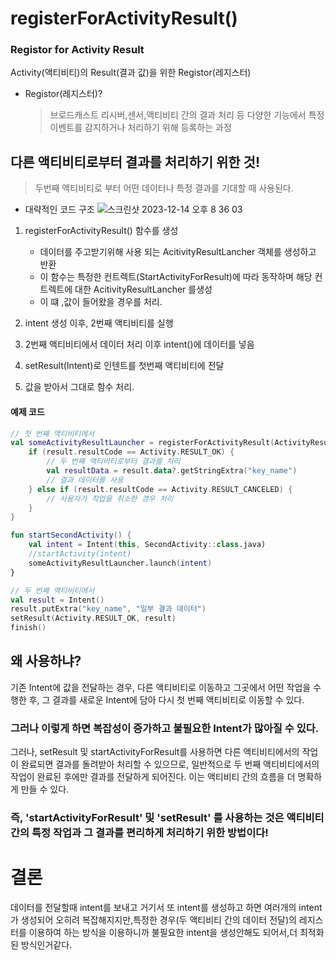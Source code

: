 #  registerForActivityResult()
### Registor for Activity Result
Activity(액티비티)의 Result(결과 값)을 위한 Registor(레지스터)

- Registor(레지스터)?
    >브로드캐스트 리시버,센서,액티비티 간의 결과 처리 등 다양한 기능에서 특정 이벤트를 감지하거나 처리하기 위해 등록하는 과정
## 다른 액티비티로부터 결과를 처리하기 위한 것!
> 두번째 액티비티로 부터 어떤 데이터나 특정 결과를 기대할 때 사용된다.




- 대략적인 코드 구조
![스크린샷 2023-12-14 오후 8 36 03](https://github.com/Ohleesang/TIL/assets/148442711/c21d250b-cba1-4cec-b43a-4105657ec00c)

1. registerForActivityResult() 함수를 생성
    - 데이터를 주고받기위해 사용 되는 AcitivityResultLancher 객체를 생성하고 반환
    - 이 함수는 특정한 컨트렉트(StartActivityForResult)에 따라 동작하며 해당 컨트렉트에 대한 AcitivityResultLancher 를생성
    - 이 떄 ,값이 들어왔을 경우를 처리.

2. intent 생성 이후, 2번째 액티비티를 실행

3. 2번째 액티비티에서 데이터 처리 이후 intent()에 데이터를 넣음

4. setResult(Intent)로 인텐트를 첫번째 액티비티에 전달

5. 값을 받아서 그대로 함수 처리.
#### 예제 코드
```kotlin
// 첫 번째 액티비티에서
val someActivityResultLauncher = registerForActivityResult(ActivityResultContracts.StartActivityForResult()) { result ->
    if (result.resultCode == Activity.RESULT_OK) {
        // 두 번째 액티비티로부터 결과를 처리
        val resultData = result.data?.getStringExtra("key_name")
        // 결과 데이터를 사용
    } else if (result.resultCode == Activity.RESULT_CANCELED) {
        // 사용자가 작업을 취소한 경우 처리
    }
}

fun startSecondActivity() {
    val intent = Intent(this, SecondActivity::class.java)
    //startActivity(intent)
    someActivityResultLauncher.launch(intent)
}
```
```kotlin
// 두 번째 액티비티에서
val result = Intent()
result.putExtra("key_name", "일부 결과 데이터")
setResult(Activity.RESULT_OK, result)
finish()
```

## 왜 사용하냐?
기존 Intent에 값을 전달하는 경우, 다른 액티비티로 이동하고 그곳에서 어떤 작업을 수행한 후, 그 결과를 새로운 Intent에 담아 다시 첫 번째 액티비티로 이동할 수 있다. 
### 그러나 이렇게 하면 복잡성이 증가하고 불필요한 Intent가 많아질 수 있다.
그러나, setResult 및 startActivityForResult를 사용하면 다른 액티비티에서의 작업이 완료되면 결과를 돌려받아 처리할 수 있으므로, 일반적으로 두 번째 액티비티에서의 작업이 완료된 후에만 결과를 전달하게 되어진다. 이는 액티비티 간의 흐름을 더 명확하게 만들 수 있다.

### 즉, 'startActivityForResult' 및 'setResult' 를 사용하는 것은 액티비티 간의 특정 작업과 그 결과를 편리하게 처리하기 위한 방법이다!

# 결론
데이터를 전달할때 intent를 보내고 거기서 또 intent를 생성하고 하면 여러개의 intent가 생성되어 오히려 복잡해지지만,특정한 경우(두 액티비티 간의 데이터 전달)의 레지스터를 이용하여 하는 방식을 이용하니까 불필요한 intent을 생성안해도 되어서,더 최적화된 방식인거같다. 